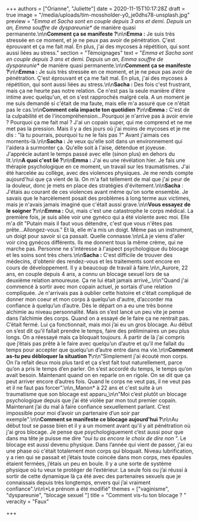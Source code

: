 +++
authors = ["Orianne", "Juliette"]
date = 2020-11-15T10:17:28Z
draft = true
image = "/media/uploads/tim-mossholder-y0_je0dhs78-unsplash.jpg"
preview = "_Emma et Sacha sont en couple depuis 3 ans et demi. Depuis un an, Emma souffre de dyspareunie*_ de manière quasi permanente.\n\n**Comment ça se manifeste ?**\n\n**Emma :** Je suis très stressée en ce moment, et je ne peux pas avoir de pénétration. Ç'est éprouvant et ça me fait mal. En plus, j'ai des mycoses à répétition, qui sont aussi liées au stress."
section = "Témoignages"
text = "_Emma et Sacha sont en couple depuis 3 ans et demi. Depuis un an, Emma souffre de dyspareunie*_ de manière quasi permanente.\n\n**Comment ça se manifeste ?**\n\n**Emma :** Je suis très stressée en ce moment, et je ne peux pas avoir de pénétration. Ç'est éprouvant et ça me fait mal. En plus, j'ai des mycoses à répétition, qui sont aussi liées au stress.\n\n**Sacha :** Des fois c'est frustrant, mais ça ne heurte pas notre relation. Ce n'est pas la seule manière d'être intime avec quelqu'un, et on s'est rapprochés malgré cela. A un moment je me suis demandé si c'était de ma faute, mais elle m'a assuré que ce n'était pas le cas.\n\n**Comment cela impacte ton quotidien ?**\n\n**Emma :** C'est de la culpabilité et de l'incompréhension...Pourquoi je n'arrive pas à avoir envie ? Pourquoi ça me fait mal ? J'ai un copain super, qui me comprend et ne me met pas la pression. Mais il y a des jours où j'ai moins de mycoses et je me dis : \"là tu pourrais, pourquoi tu ne le fais pas ?\" Avant j'aimais ces moments-là.\n\n**Sacha :** Je veux qu'elle soit dans un environnement qui l'aidera à surmonter ça. Qu'elle soit à l'aise, détendue et joyeuse. J'apprécie autant le temps passé avec elle (sinon plus) en dehors du lit.\n\n**A quoi c'est lié ?**\n\n**Emma :** J'ai eu une révélation hier. Je fais une thérapie psychologique en ce moment, un travail sur les traumatismes. J'ai été harcelée au collège, avec des violences physiques. Je me rends compte aujourd'hui que ça vient de là. On m'a fait tellement de mal que j'ai peur de la douleur, donc je mets en place des stratégies d'évitement.\n\n**Sacha** : J'étais au courant de ces violences avant même qu'on sorte ensemble. Je savais que le harcèlement posait des problèmes à long terme aux victimes, mais je n'avais jamais imaginé que c'était aussi grave.\n\n**Vous essayez de le soigner ?**\n\n**Emma :** Oui, mais c'est une catastrophe le corps médical. La première fois, je suis allée voir une gynéco qui a été violente avec moi. Elle m'a dit \"Putain mais il faut vous détendre, c'est que vous n'êtes pas prête...Allongez-vous.\" Et là, elle m'a mis un doigt. Même pas un instrument, un doigt pour savoir si ça passait. Quelle connasse.\n\nLà je viens d'aller voir cinq gynécos différents. Ils me donnent tous la même crème, qui ne marche pas. Personne ne s'intéresse à l'aspect psychologique du blocage et les soins sont très chers.\n\n**Sacha :** C'est difficile de trouver des médecins, d'obtenir des rendez-vous et les traitements sont encore en cours de développement. Il y a beaucoup de travail à faire.\n\n_Aurore, 22 ans, en couple depuis 4 ans, a connu un blocage sexuel lors de sa deuxième relation amoureuse. Ça ne lui était jamais arrivé_.\n\n\"Quand j'ai commencé à sortir avec mon copain actuel,  je sortais d'une relation compliquée. Je n'arrivais pas à oublier cette histoire et c’était compliqué de donner mon coeur et mon corps à quelqu’un d'autre, d’accorder ma confiance à quelqu’un d’autre. Dès le départ on a eu une très bonne alchimie au niveau personnalité. Mais on s’est lancé un peu vite je pense dans l’alchimie des corps. Quand on a essayé de le faire ça ne rentrait pas. C’était fermé. Lui ça fonctionnait, mais moi j’ai eu un gros blocage. Au début on s’est dit qu'il fallait prendre le temps, faire des préliminaires un peu plus longs. On a réessayé mais ça bloquait toujours. À partir de là j'ai compris que j’étais pas prête à le faire avec quelqu’un d’autre et qu’il me fallait du temps pour accepter que quelqu’un d’autre entre dans ma vie.\n\n**Comment as-tu peu débloquer la situation ?**\n\n\"Simplement j'ai écouté mon corps. On l’a refait deux mois plus tard et ça s’est fait tout naturellement, parce qu’on a pris le temps d’en parler. On s’est accordé du temps, le temps qu’on avait besoin. Maintenant quand on en reparle on en rigole. On se dit que ça peut arriver encore d’autres fois. Quand le corps ne veut pas, il ne veut pas et il ne faut pas forcer”.\n\n_Manon* à 22 ans et c'est suite à un traumatisme que son blocage est apparu_\n\n\"Moi c’est plutôt un blocage psychologique depuis que j’ai été violée par mon tout premier copain. Maintenant j’ai du mal à faire confiance sexuellement parlant. C’est impossible pour moi d’avoir un partenaire d’un soir par exemple\".\n\n**Comment se manifeste ce blocage aujourd'hui ?**\n\nAu début tout se passe bien et il y a un moment avant qu'il y ait pénétration où j'ai gros blocage. Je pense que psychologiquement c’est aussi pour que dans ma tête je puisse me dire _“oui tu as encore le choix de dire non_ “. Le blocage est aussi devenu physique. Dans l’année qui vient de passer, j'ai eu une phase où c'était totalement mon corps qui bloquait. Niveau lubrification, y a rien qui se passait et j’étais toute coincée dans mon corps, mes épaules étaient fermées, j’étais un peu en boule. Il y a une sorte de système physique où tu veux te protéger de l’extérieur. La seule fois ou j’ai réussi à sortir de cette dynamique là ça été avec des partenaires sexuels que je connaissais depuis très longtemps, envers qui j’ai vraiment confiance\".\n\n\\*Le prénom a été modifié"
themes = ["vaginisme", "dyspareunie", "blocage sexuel "]
title = "Comment vis-tu ton blocage ? "
veracity = "Faux"

+++
